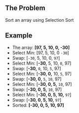 ## The Problem
Sort an array using Selection Sort

## Example
- The array: **[97, 5, 10, 0, -30]**
- Select Min: [97, 5, 10, 0 ```-30```]
- Swap: [```-30```, 5, 10, 0, ```97```]
- Select Min: [**-30,** 5, 10, ```0```, 97]
- Swap: [**-30,** ```0```, 10, ```5```, 97]
- Select Min: [**-30, 0,** 10, ```5```, 97]
- Swap: [**-30, 0,** ```5```, ```10```, 97]
- Select Min: [**-30, 0, 5,** ```10```, 97]
- Swap: [**-30, 0, 5,** ```10```, 97]
- Select Min: [**-30, 0, 5, 10,** ```97```]
- Swap: [**-30, 0, 5, 10,** ```97```]
- Sorted: **[-30, 0, 5, 10, 97]**
